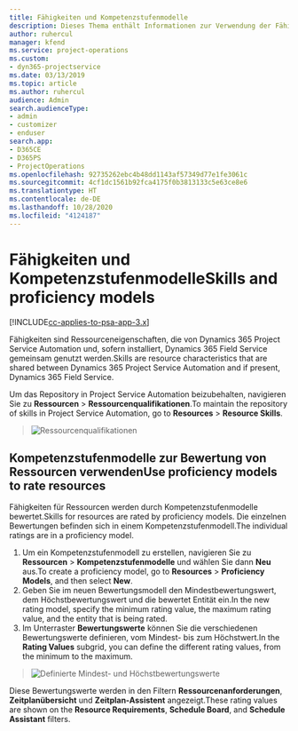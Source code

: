 ```yaml
---
title: Fähigkeiten und Kompetenzstufenmodelle
description: Dieses Thema enthält Informationen zur Verwendung der Fähigkeiten und Kompetenzstufenmodelle.
author: ruhercul
manager: kfend
ms.service: project-operations
ms.custom:
- dyn365-projectservice
ms.date: 03/13/2019
ms.topic: article
ms.author: ruhercul
audience: Admin
search.audienceType:
- admin
- customizer
- enduser
search.app:
- D365CE
- D365PS
- ProjectOperations
ms.openlocfilehash: 92735262ebc4b48dd1143af57349d77e1fe3061c
ms.sourcegitcommit: 4cf1dc1561b92fca4175f0b3813133c5e63ce8e6
ms.translationtype: HT
ms.contentlocale: de-DE
ms.lasthandoff: 10/28/2020
ms.locfileid: "4124187"
---
```

# <a name="skills-and-proficiency-models"></a><span data-ttu-id="9e7ee-103">Fähigkeiten und Kompetenzstufenmodelle</span><span class="sxs-lookup"><span data-stu-id="9e7ee-103">Skills and proficiency models</span></span>

[!INCLUDE[cc-applies-to-psa-app-3.x](../includes/cc-applies-to-psa-app-3x.md)]

<span data-ttu-id="9e7ee-104">Fähigkeiten sind Ressourceneigenschaften, die von Dynamics 365 Project Service Automation und, sofern installiert, Dynamics 365 Field Service gemeinsam genutzt werden.</span><span class="sxs-lookup"><span data-stu-id="9e7ee-104">Skills are resource characteristics that are shared between Dynamics 365 Project Service Automation and if present, Dynamics 365 Field Service.</span></span> 

<span data-ttu-id="9e7ee-105">Um das Repository in Project Service Automation beizubehalten, navigieren Sie zu **Ressourcen** \> **Ressourcenqualifikationen**.</span><span class="sxs-lookup"><span data-stu-id="9e7ee-105">To maintain the repository of skills in Project Service Automation, go to **Resources** \> **Resource Skills**.</span></span> 

> ![Ressourcenqualifikationen](media/Resource-Management-image84.png)

## <a name="use-proficiency-models-to-rate-resources"></a><span data-ttu-id="9e7ee-107">Kompetenzstufenmodelle zur Bewertung von Ressourcen verwenden</span><span class="sxs-lookup"><span data-stu-id="9e7ee-107">Use proficiency models to rate resources</span></span>

<span data-ttu-id="9e7ee-108">Fähigkeiten für Ressourcen werden durch Kompetenzstufenmodelle bewertet.</span><span class="sxs-lookup"><span data-stu-id="9e7ee-108">Skills for resources are rated by proficiency models.</span></span> <span data-ttu-id="9e7ee-109">Die einzelnen Bewertungen befinden sich in einem Kompetenzstufenmodell.</span><span class="sxs-lookup"><span data-stu-id="9e7ee-109">The individual ratings are in a proficiency model.</span></span> 

1. <span data-ttu-id="9e7ee-110">Um ein Kompetenzstufenmodell zu erstellen, navigieren Sie zu **Ressourcen** \> **Kompetenzstufenmodelle** und wählen Sie dann **Neu** aus.</span><span class="sxs-lookup"><span data-stu-id="9e7ee-110">To create a proficiency model, go to **Resources** \> **Proficiency Models**, and then select **New**.</span></span>
2. <span data-ttu-id="9e7ee-111">Geben Sie im neuen Bewertungsmodell den Mindestbewertungswert, dem Höchstbewertungswert und die bewertet Entität ein.</span><span class="sxs-lookup"><span data-stu-id="9e7ee-111">In the new rating model, specify the minimum rating value, the maximum rating value, and the entity that is being rated.</span></span>
3. <span data-ttu-id="9e7ee-112">Im Unterraster **Bewertungswerte** können Sie die verschiedenen Bewertungswerte definieren, vom Mindest- bis zum Höchstwert.</span><span class="sxs-lookup"><span data-stu-id="9e7ee-112">In the **Rating Values** subgrid, you can define the different rating values, from the minimum to the maximum.</span></span>

> ![Definierte Mindest- und Höchstbewertungswerte](media/Resource-Management-image85.png)

<span data-ttu-id="9e7ee-114">Diese Bewertungswerte werden in den Filtern **Ressourcenanforderungen**, **Zeitplanübersicht** und **Zeitplan-Assistent** angezeigt.</span><span class="sxs-lookup"><span data-stu-id="9e7ee-114">These rating values are shown on the **Resource Requirements**, **Schedule Board**, and **Schedule Assistant** filters.</span></span>
